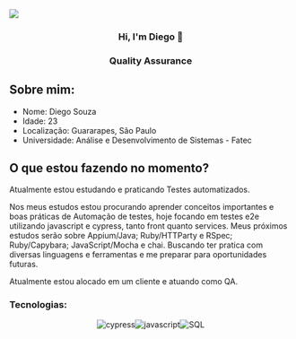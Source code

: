 <div >
<a target='_blank' href="https://www.linkedin.com/in/souza-diegoty/">
        <img src="https://img.shields.io/badge/LinkedIn-0077B5?style=for-the-badge&logo=linkedin&logoColor=white">
</a>
<div align="center">
    <h3>Hi, I'm Diego 👋<h3>
    <h3> Quality Assurance </h3>
</div>
    <h2> Sobre mim: </h2>
<div>
    <ul>
        <li>
            Nome: Diego Souza
        </li>
        <li>
            Idade: 23
        </li>
        <li>
            Localização: Guararapes, São Paulo
        </li>
        <li>
            Universidade: Análise e Desenvolvimento de Sistemas - Fatec
        </li>
    <ul>
</div>
<h2> O que estou fazendo no momento? </h2>
<div>
<p>
    Atualmente estou estudando e praticando Testes automatizados.
</p>
<p>
    Nos meus estudos estou procurando aprender conceitos importantes e boas práticas de Automação de testes, hoje focando em testes e2e utilizando javascript e cypress, tanto front quanto services. Meus próximos estudos serão sobre Appium/Java; Ruby/HTTParty e RSpec; Ruby/Capybara; JavaScript/Mocha e chai. Buscando ter pratica com diversas linguagens e ferramentas e me preparar para oportunidades futuras. 
</p>

<p>
    Atualmente estou alocado em um cliente e atuando como QA.
</p>
</div>

<h3 align="left">Tecnologias:</h3>
<div align="center">
    <img src="https://img.shields.io/badge/-Cypress-green?style=for-the-badge&logo=cypress" alt="cypress"><img src="https://img.shields.io/badge/JavaScript-F7DF1E?style=for-the-badge&logo=javascript&logoColor=black" alt="javascript"><img src="https://img.shields.io/badge/-SQL-black?style=for-the-badge&logo=sql&logoColor=white" alt="SQL">
</div>

